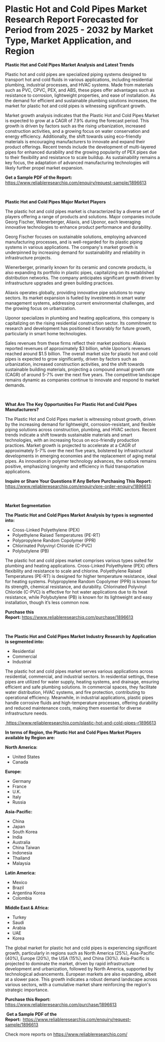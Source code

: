 <p><h1>Plastic Hot and Cold Pipes Market Research Report Forecasted for Period from 2025 -  2032 by Market Type, Market Application, and Region</h1></p><p><strong>Plastic Hot and Cold Pipes Market Analysis and Latest Trends</strong></p>
<p><p>Plastic hot and cold pipes are specialized piping systems designed to transport hot and cold fluids in various applications, including residential plumbing, industrial processes, and HVAC systems. Made from materials such as PVC, CPVC, PEX, and ABS, these pipes offer advantages such as resistance to corrosion, lightweight properties, and ease of installation. As the demand for efficient and sustainable plumbing solutions increases, the market for plastic hot and cold pipes is witnessing significant growth.</p><p>Market growth analysis indicates that the Plastic Hot and Cold Pipes Market is expected to grow at a CAGR of 7.9% during the forecast period. This growth is driven by factors such as the rising urbanization, increased construction activities, and a growing focus on water conservation and energy efficiency. Additionally, the shift towards using eco-friendly materials is encouraging manufacturers to innovate and expand their product offerings. Recent trends include the development of multi-layered pipes for enhanced durability and the growing popularity of PEX pipes due to their flexibility and resistance to scale buildup. As sustainability remains a key focus, the adaptation of advanced manufacturing technologies will likely further propel market expansion.</p></p>
<p><strong>Get a Sample PDF of the Report:&nbsp;</strong> <a href="https://www.reliableresearchiq.com/enquiry/request-sample/1896613?utm_campaign=1835&utm_medium=2&utm_source=Github&utm_content=ia&utm_term=03042025&utm_id=plastic-hot-and-cold-pipes">https://www.reliableresearchiq.com/enquiry/request-sample/1896613</a></p>
<p>&nbsp;</p>
<p><strong>Plastic Hot and Cold Pipes Major Market Players</strong></p>
<p><p>The plastic hot and cold pipes market is characterized by a diverse set of players offering a range of products and solutions. Major companies include Georg Fischer, Wienerberger, Aliaxis, and Uponor, each leveraging innovative technologies to enhance product performance and durability.</p><p>Georg Fischer focuses on sustainable solutions, employing advanced manufacturing processes, and is well-regarded for its plastic piping systems in various applications. The company's market growth is underpinned by increasing demand for sustainability and reliability in infrastructure projects.</p><p>Wienerberger, primarily known for its ceramic and concrete products, is also expanding its portfolio in plastic pipes, capitalizing on its established distribution networks. The company anticipates significant growth driven by infrastructure upgrades and green building practices.</p><p>Aliaxis operates globally, providing innovative pipe solutions to many sectors. Its market expansion is fueled by investments in smart water management systems, addressing current environmental challenges, and the growing focus on urbanization.</p><p>Uponor specializes in plumbing and heating applications, this company is capitalizing on the rising residential construction sector. Its commitment to research and development has positioned it favorably for future growth, particularly in smart home technologies.</p><p>Sales revenues from these firms reflect their market positions: Aliaxis reported revenues of approximately $3 billion, while Uponor’s revenues reached around $1.5 billion. The overall market size for plastic hot and cold pipes is expected to grow significantly, driven by factors such as urbanization, increased construction activities, and the shift towards sustainable building materials, projecting a compound annual growth rate (CAGR) of around 5-7% over the next five years. The competitive landscape remains dynamic as companies continue to innovate and respond to market demands.</p></p>
<p>&nbsp;</p>
<p><strong>What Are The Key Opportunities For Plastic Hot and Cold Pipes Manufacturers?</strong></p>
<p><p>The Plastic Hot and Cold Pipes market is witnessing robust growth, driven by the increasing demand for lightweight, corrosion-resistant, and flexible piping solutions across construction, plumbing, and HVAC sectors. Recent trends indicate a shift towards sustainable materials and smart technologies, with an increasing focus on eco-friendly production practices. Market growth is projected to accelerate at a CAGR of approximately 5-7% over the next five years, bolstered by infrastructural developments in emerging economies and the replacement of aging metal pipes. As innovation in polymer technology advances, the outlook remains positive, emphasizing longevity and efficiency in fluid transportation applications.</p></p>
<p><strong>Inquire or Share Your Questions If Any Before Purchasing This Report:</strong> <a href="https://www.reliableresearchiq.com/enquiry/pre-order-enquiry/1896613?utm_campaign=1835&utm_medium=2&utm_source=Github&utm_content=ia&utm_term=03042025&utm_id=plastic-hot-and-cold-pipes">https://www.reliableresearchiq.com/enquiry/pre-order-enquiry/1896613</a></p>
<p>&nbsp;</p>
<p><strong>Market Segmentation</strong></p>
<p><strong>The Plastic Hot and Cold Pipes Market Analysis by types is segmented into:</strong></p>
<p><ul><li>Cross-Linked Polyethylene (PEX)</li><li>Polyethylene Raised Temperatures (PE-RT)</li><li>Polypropylene Random Copolymer (PPR)</li><li>Chlorinated Polyvinyl Chloride (C-PVC)</li><li>Polybutylene (PB)</li></ul></p>
<p><p>The plastic hot and cold pipes market comprises various types suited for plumbing and heating applications. Cross-Linked Polyethylene (PEX) offers flexibility and resistance to scale and chlorine. Polyethylene Raised Temperatures (PE-RT) is designed for higher temperature resistance, ideal for heating systems. Polypropylene Random Copolymer (PPR) is known for its strength, chemical resistance, and durability. Chlorinated Polyvinyl Chloride (C-PVC) is effective for hot water applications due to its heat resistance, while Polybutylene (PB) is known for its lightweight and easy installation, though it’s less common now.</p></p>
<p><strong>Purchase this Report:&nbsp;</strong><a href="https://www.reliableresearchiq.com/purchase/1896613?utm_campaign=1835&utm_medium=2&utm_source=Github&utm_content=ia&utm_term=03042025&utm_id=plastic-hot-and-cold-pipes">https://www.reliableresearchiq.com/purchase/1896613</a></p>
<p>&nbsp;</p>
<p><strong>The Plastic Hot and Cold Pipes Market Industry Research by Application is segmented into:</strong></p>
<p><ul><li>Residential</li><li>Commercial</li><li>Industrial</li></ul></p>
<p><p>The plastic hot and cold pipes market serves various applications across residential, commercial, and industrial sectors. In residential settings, these pipes are utilized for water supply, heating systems, and drainage, ensuring efficient and safe plumbing solutions. In commercial spaces, they facilitate water distribution, HVAC systems, and fire protection, contributing to operational efficiency. Meanwhile, in industrial applications, plastic pipes handle corrosive fluids and high-temperature processes, offering durability and reduced maintenance costs, making them essential for diverse infrastructure needs.</p></p>
<p><a href="https://www.reliableresearchiq.com/plastic-hot-and-cold-pipes-r1896613?utm_campaign=1835&utm_medium=2&utm_source=Github&utm_content=ia&utm_term=03042025&utm_id=plastic-hot-and-cold-pipes">&nbsp;https://www.reliableresearchiq.com/plastic-hot-and-cold-pipes-r1896613</a></p>
<p><strong>In terms of Region, the Plastic Hot and Cold Pipes Market Players available by Region are:</strong></p>
<p>
    <p> <strong> North America: </strong>
        <ul>
            <li>United States</li>
            <li>Canada</li>
        </ul>
        </p> 
    <p> <strong> Europe: </strong>
        <ul>
            <li>Germany</li>
            <li>France</li>
            <li>U.K.</li>
            <li>Italy</li>
            <li>Russia</li>
        </ul>
        </p> 
    <p> <strong> Asia-Pacific: </strong>
        <ul>
            <li>China</li>
            <li>Japan</li>
            <li>South Korea</li>
            <li>India</li>
            <li>Australia</li>
            <li>China Taiwan</li>
            <li>Indonesia</li>
            <li>Thailand</li>
            <li>Malaysia</li>
        </ul>
        </p> 
    <p> <strong> Latin America: </strong>
        <ul>
            <li>Mexico</li>
            <li>Brazil</li>
            <li>Argentina Korea</li>
            <li>Colombia</li>
        </ul>
        </p> 
    <p> <strong> Middle East & Africa: </strong>
        <ul>
            <li>Turkey</li>
            <li>Saudi</li>
            <li>Arabia</li>
            <li>UAE</li>
            <li>Korea</li>
        </ul>
    </p>
    </p>
<p><p>The global market for plastic hot and cold pipes is experiencing significant growth, particularly in regions such as North America (25%), Asia-Pacific (40%), Europe (20%), the USA (15%), and China (30%). Asia-Pacific is projected to dominate the market, driven by rapid infrastructure development and urbanization, followed by North America, supported by technological advancements. European markets are also expanding, albeit at a slower pace. This growth indicates a robust demand landscape across various sectors, with a cumulative market share reinforcing the region's strategic importance.</p></p>
<p><strong>Purchase this Report: </strong><a href="https://www.reliableresearchiq.com/purchase/1896613?utm_campaign=1835&utm_medium=2&utm_source=Github&utm_content=ia&utm_term=03042025&utm_id=plastic-hot-and-cold-pipes">https://www.reliableresearchiq.com/purchase/1896613</a></p>
<p>&nbsp;<strong>Get a Sample PDF of the Report:&nbsp;&nbsp;</strong><a href="https://www.reliableresearchiq.com/enquiry/request-sample/1896613?utm_campaign=1835&utm_medium=2&utm_source=Github&utm_content=ia&utm_term=03042025&utm_id=plastic-hot-and-cold-pipes">https://www.reliableresearchiq.com/enquiry/request-sample/1896613</a></p>
<p><strong></strong></p>
<p>Check more reports on <a href="https://www.reliableresearchiq.com/?utm_campaign=1835&utm_medium=2&utm_source=Github&utm_content=ia&utm_term=03042025&utm_id=plastic-hot-and-cold-pipes">https://www.reliableresearchiq.com/</a></p>